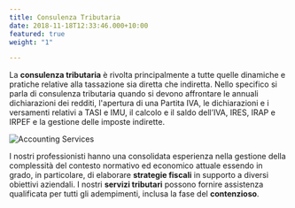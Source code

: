 ```yaml
---
title: Consulenza Tributaria
date: 2018-11-18T12:33:46.000+10:00
featured: true
weight: "1"

---
```

La **consulenza tributaria** è rivolta principalmente a tutte quelle dinamiche e pratiche relative alla tassazione sia diretta che indiretta. Nello specifico si parla di consulenza tributaria quando si devono affrontare le annuali dichiarazioni dei redditi, l'apertura di una Partita IVA, le dichiarazioni e i versamenti relativi a TASI e IMU, il calcolo e il saldo dell’IVA, IRES, IRAP e IRPEF e la gestione delle imposte indirette. 

![Accounting Services](/images/austin-distel-nGc5RT2HmF0-unsplash.jpg)

I nostri professionisti hanno una consolidata esperienza nella gestione della complessità del contesto normativo ed economico attuale essendo in grado, in particolare, di elaborare **strategie fiscali** in supporto a diversi obiettivi aziendali. I nostri **servizi tributari** possono fornire assistenza qualificata per tutti gli adempimenti, inclusa la fase del **contenzioso**. 